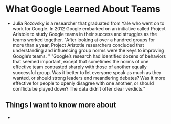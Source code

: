 # What Google Learned About Teams
- Julia Rozovsky is a researcher that graduated from Yale who went on to work for Google. In 2012 Google embarked on an initiative called Project Aristole to study Google teams in their success and struggles as the teams worked together. "After looking at over a hundred groups for more than a year, Project Aristotle researchers concluded that understanding and influencing group norms were the keys to improving Google’s teams. " "Google’s research had identified dozens of behaviors that seemed important, except that sometimes the norms of one effective team contrasted sharply with those of another equally successful group. Was it better to let everyone speak as much as they wanted, or should strong leaders end meandering debates? Was it more effective for people to openly disagree with one another, or should conflicts be played down? The data didn’t offer clear verdicts."






## Things I want to know more about
- 
